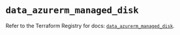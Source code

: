 # `data_azurerm_managed_disk`

Refer to the Terraform Registry for docs: [`data_azurerm_managed_disk`](https://registry.terraform.io/providers/hashicorp/azurerm/4.49.0/docs/data-sources/managed_disk).
